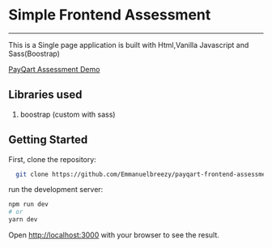 
# Simple Frontend Assessment
----

This is a Single page application is built with Html,Vanilla Javascript and Sass(Boostrap)

[PayQart Assessment Demo](https://paddle-frontend-assessment.vercel.app/homepage)

## Libraries used

1. boostrap (custom with sass)

## Getting Started

First, clone the repository:

```bash
  git clone https://github.com/Emmanuelbreezy/payqart-frontend-assessment.git
```
run the development server:

```bash
npm run dev
# or
yarn dev
```
Open [http://localhost:3000](http://localhost:3000) with your browser to see the result.

